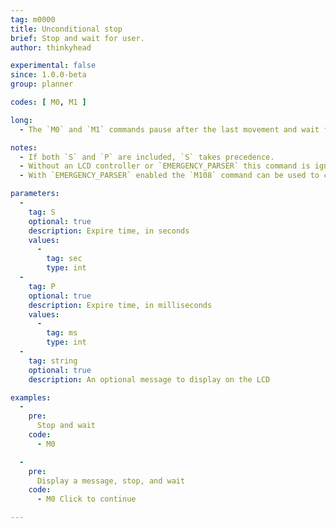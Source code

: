 ```yaml
---
tag: m0000
title: Unconditional stop
brief: Stop and wait for user.
author: thinkyhead

experimental: false
since: 1.0.0-beta
group: planner

codes: [ M0, M1 ]

long:
  - The `M0` and `M1` commands pause after the last movement and wait for the user to continue. `M1` is a deprecated alias for `M0`.

notes:
  - If both `S` and `P` are included, `S` takes precedence.
  - Without an LCD controller or `EMERGENCY_PARSER` this command is ignored.
  - With `EMERGENCY_PARSER` enabled the `M108` command can be used to continue.

parameters:
  -
    tag: S
    optional: true
    description: Expire time, in seconds
    values:
      -
        tag: sec
        type: int
  -
    tag: P
    optional: true
    description: Expire time, in milliseconds
    values:
      -
        tag: ms
        type: int
  -
    tag: string
    optional: true
    description: An optional message to display on the LCD

examples:
  -
    pre:
      Stop and wait
    code:
      - M0

  -
    pre:
      Display a message, stop, and wait
    code:
      - M0 Click to continue

---
```

